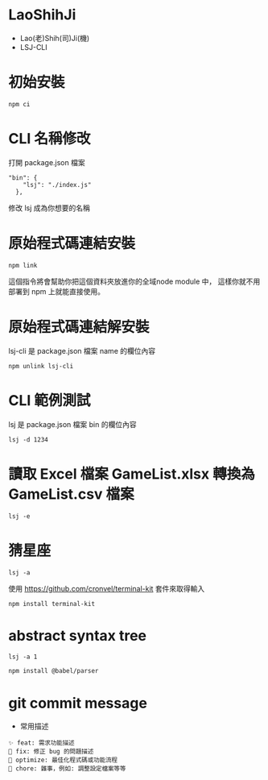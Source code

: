 # LaoShihJi
- Lao(老)Shih(司)Ji(機)
- LSJ-CLI

# 初始安裝
```bash=
npm ci
```

# CLI 名稱修改
打開 package.json 檔案
```
"bin": {
    "lsj": "./index.js"
  },
```
修改 lsj 成為你想要的名稱

# 原始程式碼連結安裝
```
npm link
```
這個指令將會幫助你把這個資料夾放進你的全域node module 中，
這樣你就不用部署到 npm 上就能直接使用。

# 原始程式碼連結解安裝
lsj-cli 是 package.json 檔案 name 的欄位內容
```
npm unlink lsj-cli
```

# CLI 範例測試
lsj 是 package.json 檔案 bin 的欄位內容
```
lsj -d 1234
```

# 讀取 Excel 檔案 GameList.xlsx 轉換為 GameList.csv 檔案
```
lsj -e
```

# 猜星座
```
lsj -a
```
使用 https://github.com/cronvel/terminal-kit 套件來取得輸入
```
npm install terminal-kit
```

# abstract syntax tree
```
lsj -a 1
```
```
npm install @babel/parser
```


# git commit message
- 常用描述
```
✨ feat: 需求功能描述
🐛 fix: 修正 bug 的問題描述
💄 optimize: 最佳化程式碼或功能流程
🔧 chore: 雜事，例如: 調整設定檔案等等 
```
